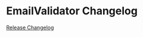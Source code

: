 # EmailValidator Changelog

[Release Changelog](https://github.com/spryker/EmailValidator/releases)
